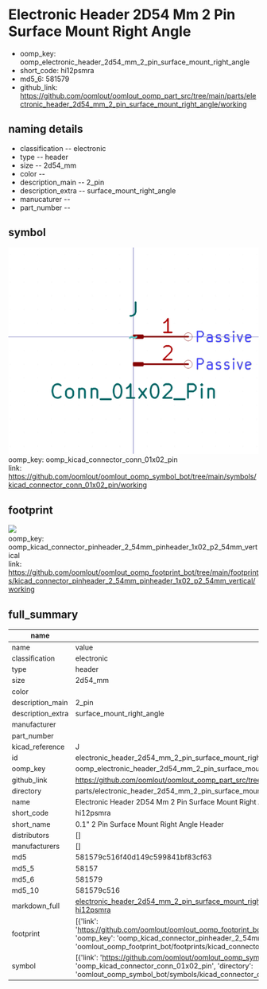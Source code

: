 # Electronic Header 2D54 Mm 2 Pin Surface Mount Right Angle

  
* oomp_key: oomp_electronic_header_2d54_mm_2_pin_surface_mount_right_angle 
* short_code: hi12psmra
* md5_6: 581579  
* github_link: https://github.com/oomlout/oomlout_oomp_part_src/tree/main/parts/electronic_header_2d54_mm_2_pin_surface_mount_right_angle/working  
## naming details
* classification -- electronic
* type -- header
* size -- 2d54_mm
* color -- 
* description_main -- 2_pin
* description_extra -- surface_mount_right_angle
* manucaturer -- 
* part_number -- 



## symbol

![](symbol/0/working/working_600.png)  
oomp_key: oomp_kicad_connector_conn_01x02_pin  
link: https://github.com/oomlout/oomlout_oomp_symbol_bot/tree/main/symbols/kicad_connector_conn_01x02_pin/working  

## footprint

![](footprint/0/working/working_600.png)  
oomp_key: oomp_kicad_connector_pinheader_2_54mm_pinheader_1x02_p2_54mm_vertical  
link: https://github.com/oomlout/oomlout_oomp_footprint_bot/tree/main/footprints/kicad_connector_pinheader_2_54mm_pinheader_1x02_p2_54mm_vertical/working  

## full_summary
| name | value | 
| --- | --- | 
| name | value | 
| classification | electronic | 
| type | header | 
| size | 2d54_mm | 
| color |  | 
| description_main | 2_pin | 
| description_extra | surface_mount_right_angle | 
| manufacturer |  | 
| part_number |  | 
| kicad_reference | J | 
| id | electronic_header_2d54_mm_2_pin_surface_mount_right_angle | 
| oomp_key | oomp_electronic_header_2d54_mm_2_pin_surface_mount_right_angle | 
| github_link | https://github.com/oomlout/oomlout_oomp_part_src/tree/main/parts/electronic_header_2d54_mm_2_pin_surface_mount_right_angle/working | 
| directory | parts/electronic_header_2d54_mm_2_pin_surface_mount_right_angle | 
| name | Electronic Header 2D54 Mm 2 Pin Surface Mount Right Angle | 
| short_code | hi12psmra | 
| short_name | 0.1" 2 Pin Surface Mount Right Angle Header | 
| distributors | [] | 
| manufacturers | [] | 
| md5 | 581579c516f40d149c599841bf83cf63 | 
| md5_5 | 58157 | 
| md5_6 | 581579 | 
| md5_10 | 581579c516 | 
| markdown_full | [electronic_header_2d54_mm_2_pin_surface_mount_right_angle](https://github.com/oomlout/oomlout_oomp_part_src/tree/main/parts/electronic_header_2d54_mm_2_pin_surface_mount_right_angle/working)<br>[hi12psmra](https://github.com/oomlout/oomlout_oomp_part_src/tree/main/parts/electronic_header_2d54_mm_2_pin_surface_mount_right_angle/working)<br> | 
| footprint | [{'link': 'https://github.com/oomlout/oomlout_oomp_footprint_bot/tree/main/foootprntss/kicad_connector_pinheader_2_54mm_pinheader_1x02_p2_54mm_vertical', 'oomp_key': 'oomp_kicad_connector_pinheader_2_54mm_pinheader_1x02_p2_54mm_vertical', 'directory': 'oomlout_oomp_footprint_bot/footprints/kicad_connector_pinheader_2_54mm_pinheader_1x02_p2_54mm_vertical//working/working.kicad_mod'}] | 
| symbol | [{'link': 'https://github.com/oomlout/oomlout_oomp_symbol_bot/tree/main/symbols/kicad_connector_conn_01x02_pin', 'oomp_key': 'oomp_kicad_connector_conn_01x02_pin', 'directory': 'oomlout_oomp_symbol_bot/symbols/kicad_connector_conn_01x02_pin//working/working.kicad_sym'}] | 
